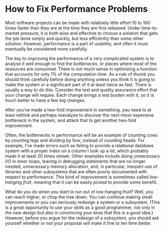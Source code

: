 # How to Fix Performance Problems

Most software projects can be made with relatively little effort 10 to 100 times faster than they are at the time they are first released. Under time-to-market pressure, it is both wise and effective to choose a solution that gets the job done simply and quickly, but less efficiently than some other solution. However, performance is a part of usability, and often it must eventually be considered more carefully.

The key to improving the performance of a very complicated system is to analyse it well enough to find the *bottlenecks*, or places where most of the resources are consumed. There is not much sense in optimizing a function that accounts for only 1% of the computation time. As a rule of thumb you should think carefully before doing anything unless you think it is going to make the system or a significant part of it at least twice as fast. There is usually a way to do this. Consider the test and quality assurance effort that your change will require. Each change brings a test burden with it, so it is much better to have a few big changes.

After you've made a two-fold improvement in something, you need to at least rethink and perhaps reanalyze to discover the next-most-expensive bottleneck in the system, and attack that to get another two-fold improvement.

Often, the bottlenecks in performance will be an example of counting cows by counting legs and dividing by four, instead of counting heads. For example, I've made errors such as failing to provide a relational database system with a proper index on a column I look up a lot, which probably made it at least 20 times slower. Other examples include doing unnecessary I/O in inner loops, leaving in debugging statements that are no longer needed, unnecessary memory allocation, and, in particular, inexpert use of libraries and other subsystems that are often poorly documented with respect to performance. This kind of improvement is sometimes called *low-hanging fruit*, meaning that it can be easily picked to provide some benefit.

What do you do when you start to run out of low-hanging fruit? Well, you can reach higher, or chop the tree down. You can continue making small improvements or you can seriously redesign a system or a subsystem. (This is a great opportunity to use your skills as a good programmer, not only in the new design but also in convincing your boss that this is a good idea.) However, before you argue for the redesign of a subsystem, you should ask yourself whether or not your proposal will make it five to ten time better.


